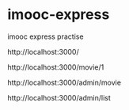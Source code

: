 # imooc-express
imooc express practise


http://localhost:3000/



http://localhost:3000/movie/1


http://localhost:3000/admin/movie

http://localhost:3000/admin/list
